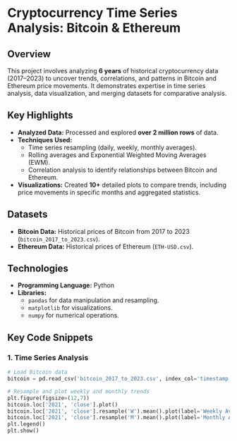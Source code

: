 # Cryptocurrency Time Series Analysis: Bitcoin & Ethereum  

## Overview  
This project involves analyzing **6 years** of historical cryptocurrency data (2017–2023) to uncover trends, correlations, and patterns in Bitcoin and Ethereum price movements. It demonstrates expertise in time series analysis, data visualization, and merging datasets for comparative analysis.  

## Key Highlights  
- **Analyzed Data:** Processed and explored **over 2 million rows** of data.  
- **Techniques Used:**  
  - Time series resampling (daily, weekly, monthly averages).  
  - Rolling averages and Exponential Weighted Moving Averages (EWM).  
  - Correlation analysis to identify relationships between Bitcoin and Ethereum.  
- **Visualizations:** Created **10+** detailed plots to compare trends, including price movements in specific months and aggregated statistics.  

## Datasets  
- **Bitcoin Data:** Historical prices of Bitcoin from 2017 to 2023 (`bitcoin_2017_to_2023.csv`).  
- **Ethereum Data:** Historical prices of Ethereum (`ETH-USD.csv`).  

## Technologies  
- **Programming Language:** Python  
- **Libraries:**  
  - `pandas` for data manipulation and resampling.  
  - `matplotlib` for visualizations.  
  - `numpy` for numerical operations.  

## Key Code Snippets  

### 1. Time Series Analysis  
```python
# Load Bitcoin data
bitcoin = pd.read_csv('bitcoin_2017_to_2023.csv', index_col='timestamp', parse_dates=True)

# Resample and plot weekly and monthly trends
plt.figure(figsize=(12,7))
bitcoin.loc['2021', 'close'].plot()
bitcoin.loc['2021', 'close'].resample('W').mean().plot(label='Weekly Average', ls=':', lw=4, c='green')
bitcoin.loc['2021', 'close'].resample('M').mean().plot(label='Monthly Average', ls='--', lw=3, c='orange')
plt.legend()
plt.show()
